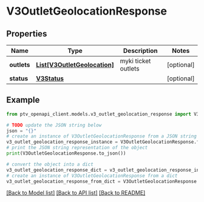# V3OutletGeolocationResponse


## Properties

Name | Type | Description | Notes
------------ | ------------- | ------------- | -------------
**outlets** | [**List[V3OutletGeolocation]**](V3OutletGeolocation.md) | myki ticket outlets | [optional] 
**status** | [**V3Status**](V3Status.md) |  | [optional] 

## Example

```python
from ptv_openapi_client.models.v3_outlet_geolocation_response import V3OutletGeolocationResponse

# TODO update the JSON string below
json = "{}"
# create an instance of V3OutletGeolocationResponse from a JSON string
v3_outlet_geolocation_response_instance = V3OutletGeolocationResponse.from_json(json)
# print the JSON string representation of the object
print(V3OutletGeolocationResponse.to_json())

# convert the object into a dict
v3_outlet_geolocation_response_dict = v3_outlet_geolocation_response_instance.to_dict()
# create an instance of V3OutletGeolocationResponse from a dict
v3_outlet_geolocation_response_from_dict = V3OutletGeolocationResponse.from_dict(v3_outlet_geolocation_response_dict)
```
[[Back to Model list]](../README.md#documentation-for-models) [[Back to API list]](../README.md#documentation-for-api-endpoints) [[Back to README]](../README.md)


